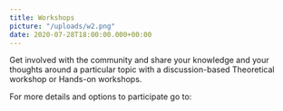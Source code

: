 ```yaml
---
title: Workshops
picture: "/uploads/w2.png"
date: 2020-07-28T18:00:00.000+00:00
---
```


Get involved with the community and share your 
knowledge and your thoughts around a particular 
topic with a discussion-based Theoretical workshop 
or Hands-on workshops. 

For more details and options to participate go to:

